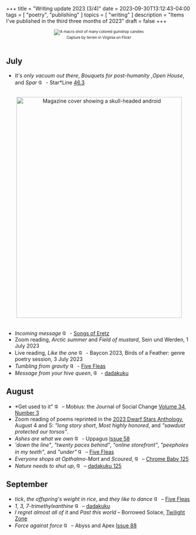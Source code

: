 +++
title = "Writing update 2023 (3/4)"
date = 2023-09-30T13:12:43-04:00
tags = [
    "poetry",
    "publishing"
]
topics = [
    "writing"
]
description = "Items I've published in the third three months of 2023"
draft = false
+++
<div align="center" style="font-size:x-small"><img src="https://milkfish08.s3.amazonaws.com/photo/blog/2098283991_e34bb34852_c.jpg" alt="A macro shot of many colored gumdrop candies" title="Gumdrops" /><br />Capture by terren in Virginia on Flickr</div><br clear="all" />

## July

* *It's only vacuum out there*, *Bouquets for post-humanity* ,*Open House*, and *Spar*  <img src="https://milkfish08.s3.amazonaws.com/photo/blog/award_star_gold_1.png" width=16 height=16 title="gold star" /> -  Star*Line [46.3](https://sfpoetry.com/sl/issues/starline46.3.html)
<br clear="all" />
<div align="center"><img src="https://milkfish08.s3.amazonaws.com/photo/blog/abovethefold/KWg3QiWXzZWfqk7R7IKRLNUjy4P1PT3CqFv0eVFO.jpg" title="Star*Line 46.3 cover" alt="Magazine cover showing a skull-headed android" width=449 height=600 /></div><br clear="all" />

* *Incoming message* <img src="https://milkfish08.s3.amazonaws.com/photo/blog/award_star_gold_1.png" width=16 height=16 title="gold star" /> - [Songs of Eretz](http://www.songsoferetz.com/2023/07/summer-2023-second-point-of-view-issue.html)
* Zoom reading, *Arctic summer* and *Field of mustard*, Sein und Werden, 1 July 2023
* Live reading, *Like the one* <img src="https://milkfish08.s3.amazonaws.com/photo/blog/award_star_gold_1.png" width=16 height=16 title="gold star" /> - Baycon 2023, Birds of a Feather: genre poetry session, 3 July 2023
* *Tumbling from gravity*  <img src="https://milkfish08.s3.amazonaws.com/photo/blog/award_star_gold_1.png" width=16 height=16 title="gold star" /> -  [Five Fleas](https://fivefleas.blogspot.com/2023/07/morning-of-july-16-2023.html)
* *Message from your hive queen*,  <img src="https://milkfish08.s3.amazonaws.com/photo/blog/award_star_gold_1.png" width=16 height=16 title="gold star" /> -  [dadakuku](https://dadakuku.com/2023/07/21/message-from-your-hive-queen/)

## August

* *Get used to it"  <img src="https://milkfish08.s3.amazonaws.com/photo/blog/award_star_gold_1.png" width=16 height=16 title="gold star" /> – Mobius: the Journal of Social Change [Volume 34, Number 3](https://mobiusmagazine.com/poetry/getusedt.html)
* Zoom reading of poems reprinted in the [2023 Dwarf Stars Anthology](https://sfpoetry.com/ds/23dwarfstars.html), August 4 and 5: *"long story short*, *Most highly honored*, and *"sawdust protected our torsos"*.
* *Ashes are what we own* <img src="https://milkfish08.s3.amazonaws.com/photo/blog/award_star_gold_1.png" width=16 height=16 title="gold star" /> -  Uppagus [Issue 58](https://uppagus.com/poems/magahiz-ashes/)
* *'down the line"*, *"twenty paces behind"*, *"online storefront"*, *"peepholes in my teeth"*, and *"under"*  <img src="https://milkfish08.s3.amazonaws.com/photo/blog/award_star_gold_1.png" width=16 height=16 title="gold star" /> – [Five Fleas](https://fivefleas.blogspot.com/2023/08/morning-of-august-9-2023.html)
* *Everyone shops at Opthalmo-Mart* and *Scoured*, <img src="https://milkfish08.s3.amazonaws.com/photo/blog/award_star_gold_1.png" width=16 height=16 title="gold star" /> –  [Chrome Baby 125](https://robindunn.com/bairn125.html)
* *Nature needs to shut up*, <img src="https://milkfish08.s3.amazonaws.com/photo/blog/award_star_gold_1.png" width=16 height=16 title="gold star" /> –  [dadakuku 125](https://dadakuku.com/2023/08/21/nature-needs-to-shut-up/)

## September

* *tick*, *the offspring's weight in rice*, and *they like to dance* <img src="https://milkfish08.s3.amazonaws.com/photo/blog/award_star_gold_1.png" width=16 height=16 title="gold star" />  – [Five Fleas](https://fivefleas.blogspot.com/2023/09/morning-of-september-12-2023.html)
* *1, 3, 7-trimethylxanthine* <img src="https://milkfish08.s3.amazonaws.com/photo/blog/award_star_gold_1.png" width=16 height=16 title="gold star" /> – [dadakuku](https://dadakuku.com/2023/09/17/1-3-7-trimethylxanthine/)
* *I regret almost all of it* and *Past this world* – Borrowed Solace, [Twilight Zone](https://borrowedsolace.com/product/borrowed-solace-twilight-zone/)
* *Force against force* <img src="https://milkfish08.s3.amazonaws.com/photo/blog/award_star_gold_1.png" width=16 height=16 title="gold star" /> – Abyss and Apex [Issue 88](https://www.abyssapexzine.com/2023/09/force-against-force/)